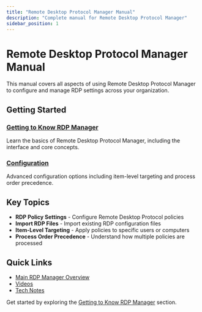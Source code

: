 ```yaml
---
title: "Remote Desktop Protocol Manager Manual"
description: "Complete manual for Remote Desktop Protocol Manager"
sidebar_position: 1
---
```


# Remote Desktop Protocol Manager Manual

This manual covers all aspects of using Remote Desktop Protocol Manager to configure and manage RDP settings across your organization.

## Getting Started

### [Getting to Know RDP Manager](./gettingtoknow/)
Learn the basics of Remote Desktop Protocol Manager, including the interface and core concepts.

### [Configuration](./configuration/)
Advanced configuration options including item-level targeting and process order precedence.

## Key Topics

- **RDP Policy Settings** - Configure Remote Desktop Protocol policies
- **Import RDP Files** - Import existing RDP configuration files
- **Item-Level Targeting** - Apply policies to specific users or computers
- **Process Order Precedence** - Understand how multiple policies are processed

## Quick Links

- [Main RDP Manager Overview](../overview.md)
- [Videos](../videolearningcenter/)
- [Tech Notes](../knowledgebase/)

Get started by exploring the [Getting to Know RDP Manager](./gettingtoknow/) section.